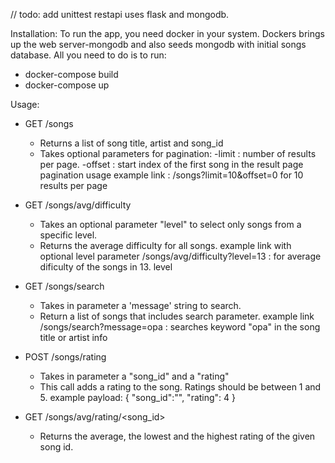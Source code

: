 // todo: add unittest
restapi uses flask and mongodb. 

Installation:
To run the app, you need docker in your system.
Dockers brings up the web server-mongodb and also seeds mongodb with initial songs database.
All you need to do is to run:

- docker-compose build
- docker-compose up


Usage:
- GET /songs
  - Returns a list of song title, artist and song_id
  - Takes optional parameters for pagination:
      -limit : number of results per page.
      -offset : start index of the first song in the result page
      pagination usage example link : /songs?limit=10&offset=0 for 10 results per page
      
- GET /songs/avg/difficulty
  - Takes an optional parameter "level" to select only songs from a specific level.
  - Returns the average difficulty for all songs.
  example link with optional level parameter /songs/avg/difficulty?level=13 : for average dificulty of the songs in 13. level

- GET /songs/search
  - Takes in parameter a 'message' string to search.
  - Return a list of songs that includes search parameter.
  example link /songs/search?message=opa : searches keyword "opa" in the song title or artist info

- POST /songs/rating
  - Takes in parameter a "song_id" and a "rating"
  - This call adds a rating to the song. Ratings should be between 1 and 5.
  example payload:
      {
          "song_id":"",
          "rating": 4
      }

- GET /songs/avg/rating/<song_id>
  - Returns the average, the lowest and the highest rating of the given song id.
